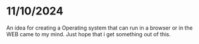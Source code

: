 # 11/10/2024

An idea for creating a Operating system that can run in a browser or in the WEB came to my mind.
Just hope that i get something out of this.
